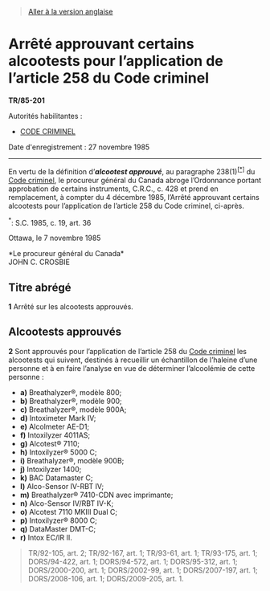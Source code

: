 > [Aller à la version anglaise](/en/Regulations/Statutory%20Instruments/85/201.md)

# Arrêté approuvant certains alcootests pour l’application de l’article 258 du Code criminel

**TR/85-201**

Autorités habilitantes : 
- [CODE CRIMINEL](/fr/Lois/Lois%20révisées%20du%20Canada/C/C-46.md)

Date d'enregistrement : 27 novembre 1985

----------

En vertu de la définition d’***alcootest approuvé***, au paragraphe 238(1)<sup><a href='#nbp_SI-85-201_f_hq_10505'>[*]</a></sup> du [Code criminel](/fr/Lois/Lois%20révisées%20du%20Canada/C/C-46.md), le procureur général du Canada abroge l’Ordonnance portant approbation de certains instruments, C.R.C., c. 428 et prend en remplacement, à compter du 4 décembre 1985, l’Arrêté approuvant certains alcootests pour l’application de l’article 258 du Code criminel, ci-après.

<a name='nbp_SI-85-201_f_hq_10505'><sup>*</sup></a>: S.C. 1985, c. 19, art. 36<br />

Ottawa, le 7 novembre 1985


<p>*Le procureur général du Canada*<br />JOHN C. CROSBIE<br /></p>




## Titre abrégé


**1** Arrêté sur les alcootests approuvés.




## Alcootests approuvés


**2** Sont approuvés pour l’application de l’article 258 du [Code criminel](/fr/Lois/Lois%20révisées%20du%20Canada/C/C-46.md) les alcootests qui suivent, destinés à recueillir un échantillon de l’haleine d’une personne et à en faire l’analyse en vue de déterminer l’alcoolémie de cette personne :
- **a)** Breathalyzer®, modèle 800;
- **b)** Breathalyzer®, modèle 900;
- **c)** Breathalyzer®, modèle 900A;
- **d)** Intoximeter Mark IV;
- **e)** Alcolmeter AE-D1;
- **f)** Intoxilyzer 4011AS;
- **g)** Alcotest® 7110;
- **h)** Intoxilyzer® 5000 C;
- **i)** Breathalyzer®, modèle 900B;
- **j)** Intoxilyzer 1400;
- **k)** BAC Datamaster C;
- **l)** Alco-Sensor IV-RBT IV;
- **m)** Breathalyzer® 7410-CDN avec imprimante;
- **n)** Alco-Sensor IV/RBT IV-K;
- **o)** Alcotest 7110 MKIII Dual C;
- **p)** Intoxilyzer® 8000 C;
- **q)** DataMaster DMT-C;
- **r)** Intox EC/IR II.
> TR/92-105, art. 2; TR/92-167, art. 1; TR/93-61, art. 1; TR/93-175, art. 1; DORS/94-422, art. 1; DORS/94-572, art. 1; DORS/95-312, art. 1; DORS/2000-200, art. 1; DORS/2002-99, art. 1; DORS/2007-197, art. 1; DORS/2008-106, art. 1; DORS/2009-205, art. 1.



